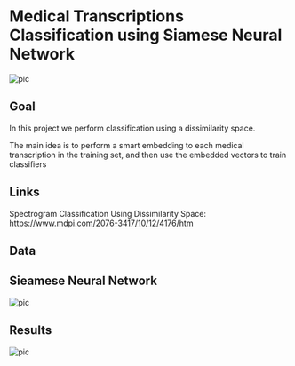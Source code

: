 # Medical Transcriptions Classification using Siamese Neural Network

![pic](https://github.com/OdedMous/Medical-Transcriptions-Classification/blob/main/images/Medical_Transcription.jpg?raw=true)

## Goal
In this project we perform classification using a dissimilarity space.

The main idea is to perform a smart embedding to each medical transcription in the training set, and then use the embedded vectors to train classifiers 

## Links
Spectrogram Classification Using Dissimilarity Space: https://www.mdpi.com/2076-3417/10/12/4176/htm

## Data


## Sieamese Neural Network

![pic](https://github.com/OdedMous/Medical-Transcriptions-Classification/blob/main/images/giraffes.jpg?raw=true)

## Results

![pic](https://github.com/OdedMous/Medical-Transcriptions-Classification/blob/main/images/model_loss.png?raw=true)

